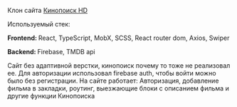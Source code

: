 Клон сайта <a href="https://hd.kinopoisk.ru/">Кинопоиск HD</a>

Используемый стек:

<strong> Frontend: </strong> React, TypeScript, MobX, SCSS, React router dom, Axios, Swiper

<strong> Backend: </strong> Firebase, TMDB api

Сайт без адаптивной верстки, кинопоиск почему то тоже не реализовал ее. Для авторизации использовал firebase auth, чтобы войти можно было без регистрации. 
На сайте работает: Авторизация, добавление фильма в закладки, роутинг, выезжающие блоки с описанием фильма и другие функции Кинопоиска
